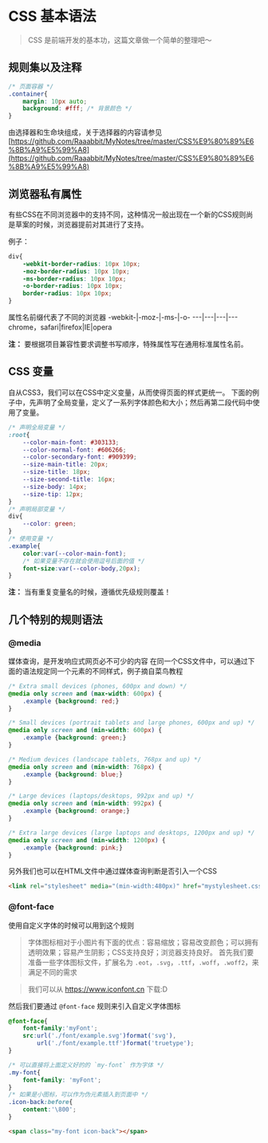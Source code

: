 # CSS 基本语法
> CSS 是前端开发的基本功，这篇文章做一个简单的整理吧～

## 规则集以及注释
```css
/* 页面容器 */
.container{
    margin: 10px auto;
    background: #fff; /* 背景颜色 */
}
```
由选择器和生命块组成，关于选择器的内容请参见[https://github.com/Raaabbit/MyNotes/tree/master/CSS%E9%80%89%E6%8B%A9%E5%99%A8](https://github.com/Raaabbit/MyNotes/tree/master/CSS%E9%80%89%E6%8B%A9%E5%99%A8)

## 浏览器私有属性
有些CSS在不同浏览器中的支持不同，这种情况一般出现在一个新的CSS规则尚是草案的时候，浏览器提前对其进行了支持。

例子：
```css
div{
    -webkit-border-radius: 10px 10px;
    -moz-border-radius: 10px 10px;
    -ms-border-radius: 10px 10px;
    -o-border-radius: 10px 10px;
    border-radius: 10px 10px;
}
```
属性名前缀代表了不同的浏览器
-webkit-|-moz-|-ms-|-o-
---|---|---|---
chrome，safari|firefox|IE|opera

**注：** 要根据项目兼容性要求调整书写顺序，特殊属性写在通用标准属性名前。


## CSS 变量
自从CSS3，我们可以在CSS中定义变量，从而使得页面的样式更统一。
下面的例子中，先声明了全局变量，定义了一系列字体颜色和大小；然后再第二段代码中使用了变量。
```css
/* 声明全局变量 */
:root{
    --color-main-font: #303133;
    --color-normal-font: #606266;
    --color-secondary-font: #909399;
    --size-main-title: 20px;
    --size-title: 18px;
    --size-second-title: 16px;
    --size-body: 14px;
    --size-tip: 12px;
}
/* 声明局部变量 */
div{
    --color: green;
}
/* 使用变量 */
.example{
    color:var(--color-main-font);
    /* 如果变量不存在就会使用逗号后面的值 */
    font-size:var(--color-body,20px);
}
```
**注：** 当有重复变量名的时候，遵循优先级规则覆盖！
## 几个特别的规则语法
### @media
媒体查询，是开发响应式网页必不可少的内容
在同一个CSS文件中，可以通过下面的语法规定同一个元素的不同样式，例子摘自菜鸟教程
```css
/* Extra small devices (phones, 600px and down) */
@media only screen and (max-width: 600px) {
    .example {background: red;}
}

/* Small devices (portrait tablets and large phones, 600px and up) */
@media only screen and (min-width: 600px) {
    .example {background: green;}
}

/* Medium devices (landscape tablets, 768px and up) */
@media only screen and (min-width: 768px) {
    .example {background: blue;}
} 

/* Large devices (laptops/desktops, 992px and up) */
@media only screen and (min-width: 992px) {
    .example {background: orange;}
} 

/* Extra large devices (large laptops and desktops, 1200px and up) */
@media only screen and (min-width: 1200px) {
    .example {background: pink;}
}
```
另外我们也可以在HTML文件中通过媒体查询判断是否引入一个CSS
```html
<link rel="stylesheet" media="(min-width:480px)" href="mystylesheet.css">
```
### @font-face
使用自定义字体的时候可以用到这个规则
> 字体图标相对于小图片有下面的优点：容易缩放；容易改变颜色；可以拥有透明效果；容易产生阴影；CSS支持良好；浏览器支持良好。
首先我们要准备一些字体图标文件，扩展名为 `.eot`，`.svg`，`.ttf`，`.woff`，`.woff2`，来满足不同的需求

> 我们可以从 https://www.iconfont.cn 下载:D

然后我们要通过 `@font-face` 规则来引入自定义字体图标
```css
@font-face{
    font-family:'myFont';
    src:url('./font/example.svg')format('svg'),
        url('./font/example.ttf')format('truetype');
}
```

```css
/* 可以直接将上面定义好的的 `my-font` 作为字体 */
.my-font{
    font-family: 'myFont';
}
/* 如果是小图标，可以作为伪元素插入到页面中 */
.icon-back:before{
    content:'\800';
}
```
```html
<span class="my-font icon-back"></span>
```